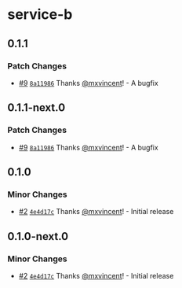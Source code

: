 # service-b

## 0.1.1

### Patch Changes

- [#9](https://github.com/mxvincent/ci-playground/pull/9) [`8a11986`](https://github.com/mxvincent/ci-playground/commit/8a11986981ea03b632df89c74bf2fcfa8a7cd076) Thanks [@mxvincent](https://github.com/mxvincent)! - A bugfix

## 0.1.1-next.0

### Patch Changes

- [#9](https://github.com/mxvincent/ci-playground/pull/9) [`8a11986`](https://github.com/mxvincent/ci-playground/commit/8a11986981ea03b632df89c74bf2fcfa8a7cd076) Thanks [@mxvincent](https://github.com/mxvincent)! - A bugfix

## 0.1.0

### Minor Changes

- [#2](https://github.com/mxvincent/ci-playground/pull/2) [`4e4d17c`](https://github.com/mxvincent/ci-playground/commit/4e4d17c25f9186c9fa4bcb8f809912ca2d95db18) Thanks [@mxvincent](https://github.com/mxvincent)! - Initial release

## 0.1.0-next.0

### Minor Changes

- [#2](https://github.com/mxvincent/ci-playground/pull/2) [`4e4d17c`](https://github.com/mxvincent/ci-playground/commit/4e4d17c25f9186c9fa4bcb8f809912ca2d95db18) Thanks [@mxvincent](https://github.com/mxvincent)! - Initial release

